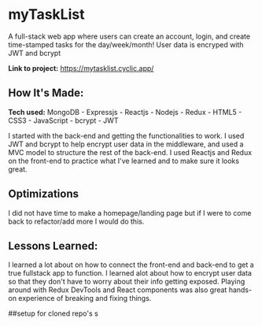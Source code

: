 # myTaskList
A full-stack web app where users can create an account, login, and create time-stamped tasks for the day/week/month! User data is encryped with JWT and bcrypt

**Link to project:** https://mytasklist.cyclic.app/

## How It's Made:

**Tech used:** MongoDB - Expressjs - Reactjs - Nodejs - Redux - HTML5 - CSS3 - JavaScript - bcrypt - JWT

I started with the back-end and getting the functionalities to work. I used JWT and bcrypt to help encrypt user data in the middleware, and used a MVC model to structure the rest of the back-end. I used Reactjs and Redux on the front-end to practice what I've learned and to make sure it looks great.

## Optimizations

I did not have time to make a homepage/landing page but if I were to come back to refactor/add more I would do this.

## Lessons Learned:

I learned a lot about on how to connect the front-end and back-end to get a true fullstack app to function. I learned alot about how to encrypt user data so that they don't have to worry about their info getting exposed. Playing around with Redux DevTools and React components was also great hands-on experience of breaking and fixing things.


##setup for cloned repo's
s
